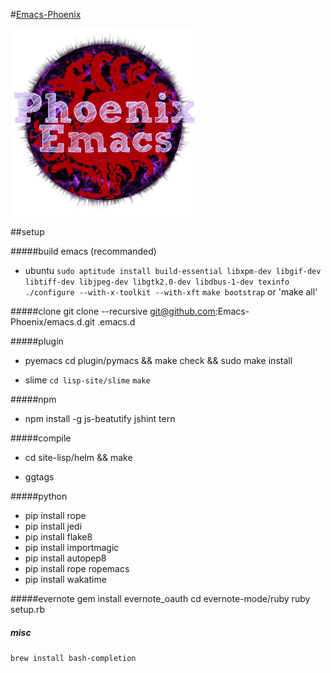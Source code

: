 #[Emacs-Phoenix](https://github.com/Emacs-Phoenix)

![emacs](https://raw.githubusercontent.com/Emacs-Phoenix/emacs.d/master/icon/emacs.png)

##setup

#####build emacs (recommanded)
- ubuntu
`sudo aptitude install build-essential libxpm-dev libgif-dev libtiff-dev libjpeg-dev libgtk2.0-dev libdbus-1-dev texinfo`
`./configure --with-x-toolkit --with-xft`
`make bootstrap`
or 'make all'


#####clone
git clone --recursive git@github.com:Emacs-Phoenix/emacs.d.git .emacs.d

#####plugin
- pyemacs
cd plugin/pymacs && make check && sudo make install

- slime
`cd lisp-site/slime`
`make`

#####npm 
- npm install -g js-beatutify jshint tern

#####compile
- cd site-lisp/helm && make

- ggtags

#####python
- pip install rope
- pip install jedi
- pip install flake8
- pip install importmagic
- pip install autopep8
- pip install rope ropemacs
- pip install wakatime

#####evernote
gem install evernote_oauth
cd evernote-mode/ruby
ruby setup.rb


##### misc
`brew install bash-completion`
